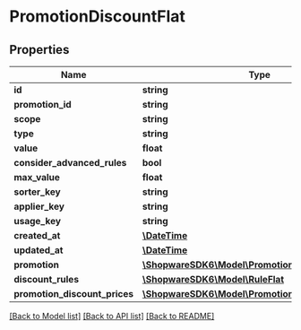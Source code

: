 # PromotionDiscountFlat

## Properties
Name | Type | Description | Notes
------------ | ------------- | ------------- | -------------
**id** | **string** |  | [optional] 
**promotion_id** | **string** |  | 
**scope** | **string** |  | 
**type** | **string** |  | 
**value** | **float** |  | 
**consider_advanced_rules** | **bool** |  | 
**max_value** | **float** |  | [optional] 
**sorter_key** | **string** |  | [optional] 
**applier_key** | **string** |  | [optional] 
**usage_key** | **string** |  | [optional] 
**created_at** | [**\DateTime**](\DateTime.md) |  | 
**updated_at** | [**\DateTime**](\DateTime.md) |  | 
**promotion** | [**\ShopwareSDK6\Model\PromotionFlat**](PromotionFlat.md) |  | [optional] 
**discount_rules** | [**\ShopwareSDK6\Model\RuleFlat**](RuleFlat.md) |  | [optional] 
**promotion_discount_prices** | [**\ShopwareSDK6\Model\PromotionDiscountPricesFlat**](PromotionDiscountPricesFlat.md) |  | [optional] 

[[Back to Model list]](../../README.md#documentation-for-models) [[Back to API list]](../../README.md#documentation-for-api-endpoints) [[Back to README]](../../README.md)

